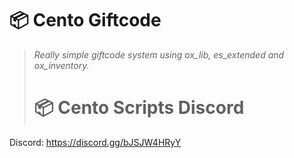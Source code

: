 # 📦 Cento Giftcode 
> *Really simple giftcode system using ox_lib, es_extended and ox_inventory.*
>
> # 📦 Cento Scripts Discord 

Discord: https://discord.gg/bJSJW4HRyY
